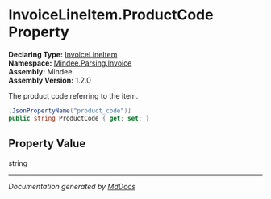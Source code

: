 ﻿<!--  
  <auto-generated>   
    The contents of this file were generated by a tool.  
    Changes to this file may be list if the file is regenerated  
  </auto-generated>   
-->

# InvoiceLineItem.ProductCode Property

**Declaring Type:** [InvoiceLineItem](../index.md)  
**Namespace:** [Mindee.Parsing.Invoice](../../index.md)  
**Assembly:** Mindee  
**Assembly Version:** 1.2.0

The product code referring to the item.

```csharp
[JsonPropertyName("product_code")]
public string ProductCode { get; set; }
```

## Property Value

string

___

*Documentation generated by [MdDocs](https://github.com/ap0llo/mddocs)*
